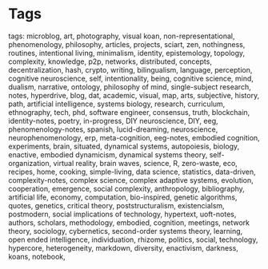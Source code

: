 # Tags 
 
 tags: microblog, art, photography, visual koan, non-representational, phenomenology, philosophy, articles, projects, sciart, zen, nothingness, routines, intentional living, minimalism, identity, epistemology, topology, complexity, knowledge, p2p, networks, distributed, concepts, decentralization, hash, crypto, writing, bilingualism, language, perception, cognitive neuroscience, self, intentionality, being, cognitive science, mind, dualism, narrative, ontology, philosophy of mind, single-subject research, notes, hyperdrive, blog, dat, academic, visual, map, arts, subjective, history, path, artificial intelligence, systems biology, research, curriculum, ethnography, tech, phd, software engineer, consensus, truth, blockchain, identity-notes, poetry, in-progress, DIY neuroscience, DIY, eeg, phenomenology-notes, spanish, lucid-dreaming, neuroscience, neurophenomenology, erp, meta-cognition, eeg-notes, embodied cognition, experiments, brain, situated, dynamical systems, autopoiesis, biology, enactive, embodied dynamicism, dynamical systems theory, self-organization, virtual reality, brain waves, science, R, zero-waste, eco, recipes, home, cooking, simple-living, data science, statistics, data-driven, complexity-notes, complex science, complex adaptive systems, evolution, cooperation, emergence, social complexity, anthropology, bibliography, artificial life, economy, computation, bio-inspired, genetic algorithms, quotes, genetics, critical theory, poststructuralism, existencialsm, postmodern, social implications of technology, hypertext, uoft-notes, authors, scholars, methodology, embodied, cognition, meetings, network theory, sociology, cybernetics, second-order systems theory, learning, open ended intelligence, individuation, rhizome, politics, social, technology, hypercore, heterogeneity, markdown, diversity, enactivism, darkness, koans, notebook, 